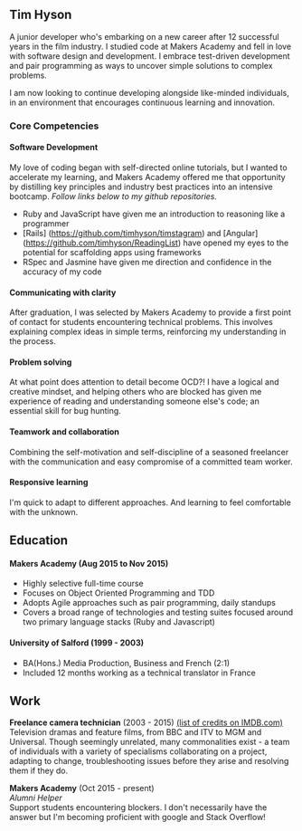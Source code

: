 ## Tim Hyson

A junior developer who's embarking on a new career after 12 successful years in the film industry.  I studied code at Makers Academy and fell in love with software design and development.  I embrace test-driven development and pair programming as ways to uncover simple solutions to complex problems.   

I am now looking to continue developing alongside like-minded individuals, in an environment that encourages continuous learning and innovation.

### Core Competencies

#### Software Development
My love of coding began with self-directed online tutorials, but I wanted to accelerate my learning, and Makers Academy offered me that opportunity by distilling key principles and industry best practices into an intensive bootcamp.  *Follow links below to my github repositories.*

- Ruby and JavaScript have given me an introduction to reasoning like a programmer
- [Rails] (https://github.com/timhyson/timstagram) and [Angular] (https://github.com/timhyson/ReadingList) have opened my eyes to the potential for scaffolding apps using frameworks
- RSpec and Jasmine have given me direction and confidence in the accuracy of my code

#### Communicating with clarity
After graduation, I was selected by Makers Academy to provide a first point of contact for students encountering technical problems.  This involves explaining complex ideas in simple terms, reinforcing my understanding in the process.

#### Problem solving
At what point does attention to detail become OCD?!  I have a logical and creative mindset, and helping others who are blocked has given me experience of reading and understanding someone else's code; an essential skill for bug hunting.

#### Teamwork and collaboration
Combining the self-motivation and self-discipline of a seasoned freelancer with the communication and easy compromise of a committed team worker.

#### Responsive learning
I'm quick to adapt to different approaches.  And learning to feel comfortable with the unknown.

## Education

#### Makers Academy (Aug 2015 to Nov 2015)
- Highly selective full-time course
- Focuses on Object Oriented Programming and TDD
- Adopts Agile approaches such as pair programming, daily standups
- Covers a broad range of technologies and testing suites focused around two primary language stacks (Ruby and Javascript)

#### University of Salford (1999 - 2003)
- BA(Hons.) Media Production, Business and French (2:1)
- Included 12 months working as a technical translator in France

## Work
**Freelance camera technician** (2003 - 2015)  [(list of credits on IMDB.com)](http://www.imdb.com/name/nm2575314/?ref_=fn_al_nm_1)  
Television dramas and feature films, from BBC and ITV to MGM and Universal.  Though seemingly unrelated, many commonalities exist - a team of individuals with a variety of specialisms collaborating on a project, adapting to change, troubleshooting issues before they arise and resolving them if they do.

**Makers Academy** (Oct 2015 - present)    
*Alumni Helper*  
Support students encountering blockers.  I don't necessarily have the answer but I'm becoming proficient with google and Stack Overflow!
